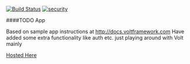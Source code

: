 [![Build Status](https://travis-ci.org/whithajess/volt_example_app.svg?branch=master)](https://travis-ci.org/whithajess/volt_example_app)
[![security](https://hakiri.io/github/whithajess/volt_example_app/master.svg)](https://hakiri.io/github/whithajess/volt_example_app/master)

####TODO App

Based on sample app instructions at http://docs.voltframework.com
Have added some extra functionality like auth etc. just playing around with Volt mainly

[Hosted Here](https://todo.jessewhitham.co.nz)
